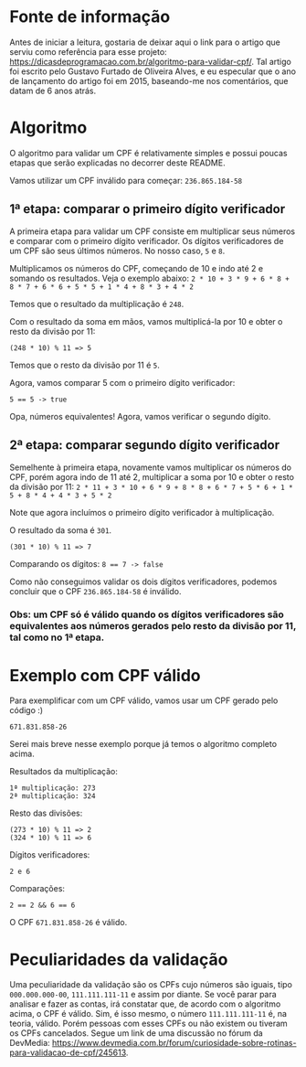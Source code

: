 # Fonte de informação
Antes de iniciar a leitura, gostaria de deixar aqui o link para o artigo que serviu como referência para esse projeto: https://dicasdeprogramacao.com.br/algoritmo-para-validar-cpf/. Tal artigo foi escrito pelo Gustavo Furtado de Oliveira Alves, e eu especular que o ano de lançamento do artigo foi em 2015, baseando-me nos comentários, que datam de 6 anos atrás.


# Algoritmo
O algoritmo para validar um CPF é relativamente simples e possui poucas etapas que serão explicadas no decorrer deste README.

Vamos utilizar um CPF inválido para começar:
`
236.865.184-58
`

## 1ª etapa: comparar o primeiro dígito verificador
A primeira etapa para validar um CPF consiste em multiplicar seus números e comparar com o primeiro dígito verificador. Os dígitos verificadores de um CPF são seus últimos números. No nosso caso, `5` e `8`.

Multiplicamos os números do CPF, começando de 10 e indo até 2 e somando os resultados. Veja o exemplo abaixo:
`
2 * 10 + 3 * 9 + 6 * 8 + 8 * 7 + 6 * 6 + 5 * 5 + 1 * 4 + 8 * 3 + 4 * 2
`

Temos que o resultado da multiplicação é `248`.

Com o resultado da soma em mãos, vamos multiplicá-la por 10 e obter o resto da divisão por 11:

`
(248 * 10) % 11 => 5
`

Temos que o resto da divisão por 11 é `5`.

Agora, vamos comparar 5 com o primeiro dígito verificador:

`
5 == 5 -> true
`

Opa, números equivalentes! Agora, vamos verificar o segundo dígito.

## 2ª etapa: comparar segundo dígito verificador
Semelhente à primeira etapa, novamente vamos multiplicar os números do CPF, porém agora indo de 11 até 2, multiplicar a soma por 10 e obter o resto da divisão por 11:
`
2 * 11 + 3 * 10 + 6 * 9 + 8 * 8 + 6 * 7 + 5 * 6 + 1 * 5 + 8 * 4 + 4 * 3 + 5 * 2
`

Note que agora incluímos o primeiro dígito verificador à multiplicação.

O resultado da soma é `301`.

`
(301 * 10) % 11 => 7
`

Comparando os dígitos:
`
8 == 7 -> false
`

Como não conseguimos validar os dois dígitos verificadores, podemos concluir que o CPF `236.865.184-58` é inválido.

### Obs: um CPF só é válido quando os dígitos verificadores são equivalentes aos números gerados pelo resto da divisão por 11, tal como no 1ª etapa.



# Exemplo com CPF válido

Para exemplificar com um CPF válido, vamos usar um CPF gerado pelo código :)

`
671.831.858-26
`

Serei mais breve nesse exemplo porque já temos o algoritmo completo acima.

Resultados da multiplicação:
```
1ª multiplicação: 273
2ª multiplicação: 324
```

Resto das divisões:
```
(273 * 10) % 11 => 2
(324 * 10) % 11 => 6
```

Dígitos verificadores:
```
2 e 6
```

Comparações:
```
2 == 2 && 6 == 6
```

O CPF `671.831.858-26` é válido.


# Peculiaridades da validação

Uma peculiaridade da validação são os CPFs cujo números são iguais, tipo `000.000.000-00`, `111.111.111-11` e assim por diante. Se você parar para analisar e fazer as contas, irá constatar que, de acordo com o algoritmo acima, o CPF é válido. Sim, é isso mesmo, o número `111.111.111-11` é, na teoria, válido. Porém pessoas com esses CPFs ou não existem ou tiveram os CPFs cancelados. Segue um link de uma discussão no fórum da DevMedia: https://www.devmedia.com.br/forum/curiosidade-sobre-rotinas-para-validacao-de-cpf/245613.